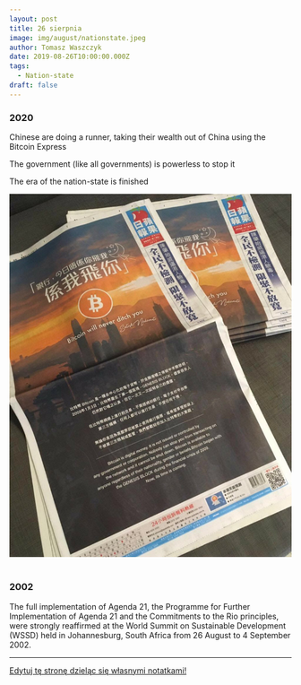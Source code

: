 ```yaml
---
layout: post
title: 26 sierpnia
image: img/august/nationstate.jpeg
author: Tomasz Waszczyk
date: 2019-08-26T10:00:00.000Z
tags:
  - Nation-state
draft: false  
---
```


### 2020

Chinese are doing a runner, taking their wealth out of China using the Bitcoin Express

The government (like all governments) is powerless to stop it

The era of the nation-state is finished

<img src="./img/august/nationstate.jpeg"><br><br>

### 2002

The full implementation of Agenda 21, the Programme for Further Implementation of Agenda 21 and the Commitments to the Rio principles, were strongly reaffirmed at the World Summit on Sustainable Development (WSSD) held in Johannesburg, South Africa from 26 August to 4 September 2002.

---

<a href="https://github.com/TomaszWaszczyk/historia.waszczyk.com/edit/master/src/content/august-26.md" target="_blank">Edytuj tę stronę dzieląc się własnymi notatkami!</a>
